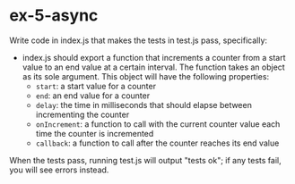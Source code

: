 # ex-5-async

Write code in index.js that makes the tests in test.js pass, specifically:

- index.js should export a function that increments a counter from a start value to an end value at a certain interval. The function takes an object as its sole argument. This object will have the following properties:
    - `start`: a start value for a counter
    - `end`: an end value for a counter
    - `delay`: the time in milliseconds that should elapse between incrementing the counter
    - `onIncrement`: a function to call with the current counter value each time the counter is incremented
    - `callback`: a function to call after the counter reaches its end value

When the tests pass, running test.js will output "tests ok"; if any tests fail, you will see errors instead.
